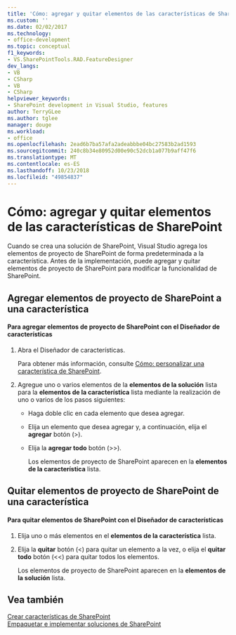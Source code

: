 ```yaml
---
title: 'Cómo: agregar y quitar elementos de las características de SharePoint | Microsoft Docs'
ms.custom: ''
ms.date: 02/02/2017
ms.technology:
- office-development
ms.topic: conceptual
f1_keywords:
- VS.SharePointTools.RAD.FeatureDesigner
dev_langs:
- VB
- CSharp
- VB
- CSharp
helpviewer_keywords:
- SharePoint development in Visual Studio, features
author: TerryGLee
ms.author: tglee
manager: douge
ms.workload:
- office
ms.openlocfilehash: 2ead6b7ba57afa2adeabbbe04bc27583b2ad1593
ms.sourcegitcommit: 240c8b34e80952d00e90c52dcb1a077b9aff47f6
ms.translationtype: MT
ms.contentlocale: es-ES
ms.lasthandoff: 10/23/2018
ms.locfileid: "49854837"
---
```

# <a name="how-to-add-and-remove-items-to-sharepoint-features"></a>Cómo: agregar y quitar elementos de las características de SharePoint
  Cuando se crea una solución de SharePoint, Visual Studio agrega los elementos de proyecto de SharePoint de forma predeterminada a la característica. Antes de la implementación, puede agregar y quitar elementos de proyecto de SharePoint para modificar la funcionalidad de SharePoint.  
  
## <a name="add-sharepoint-project-items-to-a-feature"></a>Agregar elementos de proyecto de SharePoint a una característica  
  
#### <a name="to-add-sharepoint-project-items-with-the-feature-designer"></a>Para agregar elementos de proyecto de SharePoint con el Diseñador de características  
  
1. Abra el Diseñador de características.  
  
    Para obtener más información, consulte [Cómo: personalizar una característica de SharePoint](../sharepoint/how-to-customize-a-sharepoint-feature.md).  
  
2. Agregue uno o varios elementos de la **elementos de la solución** lista para la **elementos de la característica** lista mediante la realización de uno o varios de los pasos siguientes:  
  
   - Haga doble clic en cada elemento que desea agregar.  
  
   - Elija un elemento que desea agregar y, a continuación, elija el **agregar** botón (>).  
  
   - Elija la **agregar todo** botón (>>).  
  
     Los elementos de proyecto de SharePoint aparecen en la **elementos de la característica** lista.  
  
## <a name="remove-sharepoint-project-items-from-a-feature"></a>Quitar elementos de proyecto de SharePoint de una característica  
  
#### <a name="to-remove-sharepoint-items-with-the-feature-designer"></a>Para quitar elementos de SharePoint con el Diseñador de características
  
1.  Elija uno o más elementos en el **elementos de la característica** lista.  
  
2.  Elija la **quitar** botón (<) para quitar un elemento a la vez, o elija el **quitar todo** botón (<<) para quitar todos los elementos.  
  
     Los elementos de proyecto de SharePoint aparecen en la **elementos de la solución** lista.  
  
## <a name="see-also"></a>Vea también
 [Crear características de SharePoint](../sharepoint/creating-sharepoint-features.md)   
 [Empaquetar e implementar soluciones de SharePoint](../sharepoint/packaging-and-deploying-sharepoint-solutions.md)  
  
